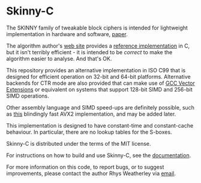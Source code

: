
Skinny-C
========

The SKINNY family of tweakable block ciphers is intended for lightweight
implementation in hardware and software, [paper](https://eprint.iacr.org/2016/660.pdf).

The algorithm author's [web site](https://sites.google.com/site/skinnycipher/) provides a
[reference implementation](https://sites.google.com/site/skinnycipher/downloads/skinny_reference.c)
in C, but it isn't terribly efficient - it is intended to be *correct*
to make the algorithm easier to analyse.  And that's OK.

This repository provides an alternative implementation in ISO C99 that is
designed for efficient operation on 32-bit and 64-bit platforms.  Alternative
backends for CTR mode are also provided that can make use of
[GCC Vector Extensions](https://gcc.gnu.org/onlinedocs/gcc/Vector-Extensions.html) or equivalent on systems that support 128-bit SIMD and 256-bit
SIMD operations.

Other assembly language and SIMD speed-ups are definitely possible,
such as [this](https://github.com/kste/skinny_avx) blindingly fast AVX2
implementation, and may be added later.

This implementation is designed to have constant-time and constant-cache
behaviour.  In particular, there are no lookup tables for the S-boxes.

Skinny-C is distributed under the terms of the MIT license.

For instructions on how to build and use Skinny-C, see the
<a href="http://rweather.github.com/skinny-c/index.html">documentation</a>.

For more information on this code, to report bugs, or to suggest
improvements, please contact the author Rhys Weatherley via
[email](mailto:rhys.weatherley@gmail.com).
